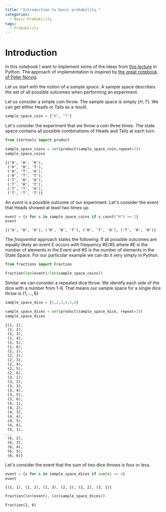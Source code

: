 ```yaml
---
title: "Introduction to basic probability."
categories:
  - Basic Probability
tags:
  - Probability
---
```

# Introduction

In this notebook I want to implement some of the ideas from [this lecture](https://www.youtube.com/watch?v=2Xwk6yNq9og) in Python.
The approach of implementation is inspired by [the great notebook of Peter Norvig](https://github.com/norvig/pytudes/blob/main/ipynb/Probability.ipynb).

Let us start with the notion of a *sample space*. A sample space describes the set of all possible outcomes when performing an experiment.

Let us consider a simple coin throw. The sample space is simply $\{H, T\}$. We can get either Heads or Tails as a result.

```python
sample_space_coin = {"H", "T"}
```

Let's consider the experiment that we throw a coin three times.
The state space contains all possible combinations of Heads and Tails at each turn.

```python
from itertools import product

sample_space_coins = set(product(sample_space_coin,repeat=3))
sample_space_coins
```
```
{('H', 'H', 'H'),
 ('H', 'H', 'T'),
 ('H', 'T', 'H'),
 ('H', 'T', 'T'),
 ('T', 'H', 'H'),
 ('T', 'H', 'T'),
 ('T', 'T', 'H'),
 ('T', 'T', 'T')}
```

An *event* is a possible outcome of our experiment.
Let's consider the event that Heads showed at least two times up.

```python
event = {s for s in sample_space_coins if s.count("H") >= 2}
event
```
```
{('H', 'H', 'H'), ('H', 'H', 'T'), ('H', 'T', 'H'), ('T', 'H', 'H')}
```
The *frequentist* approach states the following:
If all possible outcomes are equally likely an event E occurs with frequency #E/#S where #E is the number of elements in the Event and #S is the number of elements in the State Space.
For our particular example we can do it very simply in Python.

```python
from fractions import Fraction

Fraction(len(event)/len(sample_space_coins))
```

Similar we can consider a repeated dice throw.
We identify each side of the dice with a number from 1-6.
That means our sample space for a single dice throw is $\{1,...,6\}$

```python
sample_space_dice = {1,2,3,4,5,6}
```

```python
sample_space_dices = set(product(sample_space_dice, repeat=2))
sample_space_dices
```
```
{(1, 1),
 (1, 2),
 (1, 3),
 (1, 4),
 (1, 5),
 (1, 6),
 (2, 1),
 (2, 2),
 (2, 3),
 (2, 4),
 (2, 5),
 (2, 6),
 (3, 1),
 (3, 2),
 (3, 3),
 (3, 4),
 (3, 5),
 (3, 6),
 (4, 1),
 (4, 2),
 (4, 3),
 (4, 4),
 (4, 5),
 (4, 6),
 (5, 1),
...
 (6, 2),
 (6, 3),
 (6, 4),
 (6, 5),
 (6, 6)}
```
Let's consider the event that the sum of two dice throws is four or less.

```python
event = {s for s in sample_space_dices if sum(s) <= 4}
event
```
```
{(1, 1), (1, 2), (1, 3), (2, 1), (2, 2), (3, 1)}
```

```python
Fraction(len(event), len(sample_space_dices))
```
```
Fraction(1, 6)
```